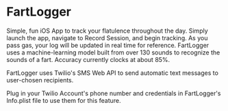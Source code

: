# FartLogger

Simple, fun iOS App to track your flatulence throughout the day. Simply launch the app, navigate to Record Session, and begin tracking. As you pass gas, your log will be updated in real time for reference. FartLogger uses a machine-learning model built from over 130 sounds to recognize the sounds of a fart. Accuracy currently clocks at about 85%.

FartLogger uses Twilio's SMS Web API to send automatic text messages to user-chosen recipients.

Plug in your Twilio Account's phone number and credentials in FartLogger's Info.plist file to use them for this feature.
